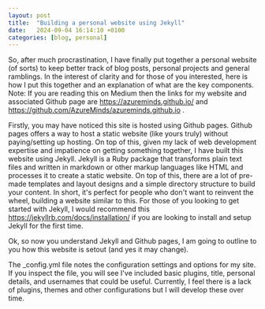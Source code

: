 ```yaml
---
layout: post
title:  "Building a personal website using Jekyll"
date:   2024-09-04 16:14:10 +0100
categories: [blog, personal]
---
```


So, after much procrastination, I have finally put together a personal website (of sorts) to keep better track of blog posts, personal projects and general ramblings. In the interest of clarity and for those of you interested, here is how I put this together and an explanation of what are the key components. Note: If you are reading this on Medium then the links for my website and associated Github page are https://azureminds.github.io/ and https://github.com/AzureMinds/azureminds.github.io .  

Firstly, you may have noticed this site is hosted using Github pages. Github pages offers a way to host a static website (like yours truly) without paying/setting up hosting. On top of this, given my lack of web development expertise and impatience on getting something together, I have built this website using Jekyll. Jekyll is a Ruby package that transforms plain text files and written in markdown or other markup languages like HTML and processes it to create a static website. On top of this, there are a lot of pre-made templates and layout designs and a simple directory structure to build your content. In short, it's perfect for people who don't want to reinvent the wheel, building a website similar to this. For those of you looking to get started with Jekyll, I would recommend this https://jekyllrb.com/docs/installation/ if you are looking to install and setup Jekyll for the first time.

Ok, so now you understand Jekyll and Github pages, I am going to outline to you how this website is setout (and yes it may change).

The _config.yml file notes the configuration settings and options for my site. If you inspect the file, you will see I've included basic plugins, title, personal details, and usernames that could be useful. Currently, I feel there is a lack of plugins, themes and other configurations but I will develop these over time.





